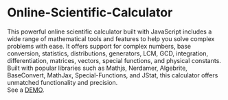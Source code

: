 # Online-Scientific-Calculator
This powerful online scientific calculator built with JavaScript includes a wide range of mathematical tools and features to help you solve complex problems with ease. It offers support for complex numbers, base conversion, statistics, distributions, generators, LCM, GCD, integration, differentiation, matrices, vectors, special functions, and physical constants.<br>
Built with popular libraries such as Mathjs, Nerdamer, Algebrite, BaseConvert, MathJax, Special-Functions, and JStat, this calculator offers unmatched functionality and precision.<br>
See a <a href="https://sci.calculator.gr/">DEMO</a>.
